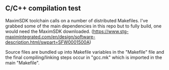 ## C/C++ compilation test
MaximSDK toolchain calls on a number of distributed Makefiles. I've grabbed some of the main dependencies in this repo but to fully build, one would need the MaximSDK downloaded. (https://www.stg-maximintegrated.com/en/design/software-description.html/swpart=SFW0001500A)

Source files are bundled up into Makefile variables in the "Makefile" file and the final compiling/linking steps occur in "gcc.mk" which is imported in the main "Makefile".